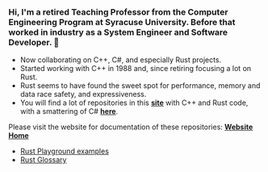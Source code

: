 ### Hi, I'm a retired Teaching Professor from the Computer Engineering Program at Syracuse University.  Before that worked in industry as a System Engineer and Software Developer. 👋<br />
- Now collaborating on C++, C#, and especially Rust projects.
- Started working with C++ in 1988 and, since retiring focusing a lot on Rust.
- Rust seems to have found the sweet spot for performance, memory and data race safety, and expressiveness.
- You will find a lot of repositories in this <a href="https://jimfawcett.github.io">**site**</a> with C++ and Rust code, with a smattering of C# <a href="https://jimfawcett.github.io/RsRepositories.html">**here**</a>.

Please visit the website for documentation of these repositories: <a href="https://JimFawcett.github.io">**Website Home**</a>
- <a href="https://github.com/JimFawcett/RustPlaygroundExamples/blob/main/README.md">Rust Playground examples</a>
- <a href="https://jimfawcett.github.io/IndexPage.html">Rust Glossary</a>

<!--
**JimFawcett/JimFawcett** is a ✨ _special_ ✨ repository because its `README.md` (this file) appears on your GitHub profile.

Here are some ideas to get you started:

- 🔭 I’m currently working on ...
- 🌱 I’m currently learning ...
- 👯 I’m looking to collaborate on ...
- 🤔 I’m looking for help with ...
- 💬 Ask me about ...
- 📫 How to reach me: ...
- 😄 Pronouns: ...
- ⚡ Fun fact: ...
-->
